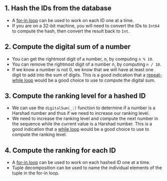 ## 1. Hash the IDs from the database

- A [for-in loop][for-in-loops] can be used to work on each ID one at a time.
- If you are on a 32-bit machine, you will need to convert the IDs to `Int64` to compute the hash, then convert the result back to `Int`.

## 2. Compute the digital sum of a number

- You can get the rightmost digit of a number, _n_, by computing `n % 10`.
- You can remove the rightmost digit of a number _n_, by computing `n / 10`.
- If we know a number is not 0, we know that we will have at least one digit to add into the sum of digits. This is a good indication that a [repeat-while loop][repeat-loops] would be a good choice to use to compute the digital sum.

## 3. Compute the ranking level for a hashed ID

- We can use the `digitalSum(_:)` function to determine if a number is a Harshad number and thus if we need to increase our ranking level.
- We need to increase the ranking level and compute the next number in the sequence while the current value is a Harshad number. This is a good indication that a [while loop][while-loops] would be a good choice to use to compute the ranking level.

## 4. Compute the ranking for each ID

- A [for-in loop][for-in-loops] can be used to work on each hashed ID one at a time.
- Tuple decomposition can be used to name the individual elements of the tuple in the for-in loop.

[for-in-loops]: https://docs.swift.org/swift-book/LanguageGuide/ControlFlow.html#ID121
[while-loops]: https://docs.swift.org/swift-book/LanguageGuide/ControlFlow.html#ID124
[repeat-loops]: https://docs.swift.org/swift-book/LanguageGuide/ControlFlow.html#ID126
[control-transfer]: https://docs.swift.org/swift-book/LanguageGuide/ControlFlow.html#ID135
[labeled-statements]: https://docs.swift.org/swift-book/LanguageGuide/ControlFlow.html#ID141
[basics-concept]: https://../../basics/.docs/after.md
[tuples]: https://docs.swift.org/swift-book/LanguageGuide/TheBasics.html#ID329

